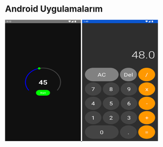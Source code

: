 # Android Uygulamalarım



<a href="https://github.com/pekeramazan/TimerCompose" title="Timer Compose">
  <img src="https://github.com/pekeramazan/pekeramazan/blob/main/images/timer.png" width="250" height="400" alt="Timer Compose">
</a>

<a href="https://github.com/pekeramazan/CalculatorCompose" title="Calculator Compose">
  <img src="https://github.com/pekeramazan/pekeramazan/blob/main/images/calculator.png" width="250" height="400" alt="Calculator Compose">
</a>